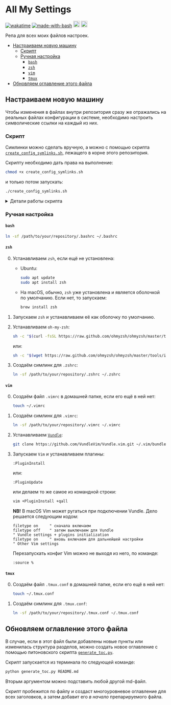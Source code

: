 # All My Settings

[![wakatime](https://wakatime.com/badge/user/45d08a79-2677-4493-83b7-77be5bfef3a9/project/bd858417-61db-4956-9166-d6f1bd51569f.svg)](https://wakatime.com/badge/user/45d08a79-2677-4493-83b7-77be5bfef3a9/project/bd858417-61db-4956-9166-d6f1bd51569f)
[![made-with-bash](https://img.shields.io/badge/Made%20with-Bash-1f425f.svg)](https://www.gnu.org/software/bash/)
<img src="https://img.shields.io/badge/VIM-%2311AB00.svg?&style=for-the-badge&logo=vim&logoColor=white" alt="vim" height="20">
<img src="https://img.shields.io/badge/tmux-1BB91F?style=for-the-badge&logo=tmux&logoColor=white" alt="tmux" height="20">

Репа для всех моих файлов настроек.

- [Настраиваем новую машину](#настраиваем-новую-машину)
    - [Скрипт](#скрипт)
    - [Ручная настройка](#ручная-настройка)
      - [`bash`](#`bash`)
      - [`zsh`](#`zsh`)
      - [`vim`](#`vim`)
      - [`tmux`](#`tmux`)
- [Обновляем оглавление этого файла](#обновляем-оглавление-этого-файла)

## Настраиваем новую машину

Чтобы изменения в файлах внутри репозитория сразу же отражались на реальных файлах конфигурации в системе, необходимо настроить символические ссылки на каждый из них.

### Скрипт

Симлинки можно сделать вручную, а можно с помощью скрипта [`create_config_symlinks.sh`](create_config_symlinks.sh), лежащего в корне этого репозитория.

Скрипту необходимо дать права на выполнение:

```bash
chmod +x create_config_symlinks.sh
```

и только потом запускать:

```bash
./create_config_symlinks.sh
```

<details>
  <summary>Детали работы скрипта</summary>
    <ol>
      <li>Заходим в директорию скрипта с помощью команды <code>cd</code>. Путь до неё берём из переменной <code>${BASH_SOURCE[0]}</code>.</li>
      <li>Определяем абсолютный путь до директории со скриптом (и, соответственно, с файлами) с помощью <code>pwd</code>.</li>
      <li>Объявляем функцию <code>check_and_create_symlink()</code>, которая принимает на вход имя конфигурационного файла и производим проверки:
        <ul>
          <li>Если симлинк уже существует и указывает на нужный нам файл, то ничего не делаем.</li>
          <li>Если симлинк есть, но ведёт в другое место, то перезаписываем его на файл из той директории, в которой находится скрипт.</li>
          <li>Если симлинка нет, то создаём его.</li>
          <li>Путь до домашней папки определяем с помощью переменной <code>$HOME</code>.</li>
        </ul>
      <li>Имена конфигурационных файлов храним в массиве <code>files</code>. Мы итерируемся по этому массиву в цикле <code>for</code> и передаём имя каждого файла в функцию <code>check_and_create_symlink()</code> в качестве аргумента.</li>
      <li>В конце выводим в консоль сообщение о том, что работа скрипта завершена.</li>
    </ol>
</details>


### Ручная настройка

#### `bash`

```sh
ln -sf /path/to/your/repository/.bashrc ~/.bashrc
```

#### `zsh`

0. Устанавливаем `zsh`, если ещё не установлена:

    * Ubuntu:

        ```sh
        sudo apt update
        sudo apt install zsh
        ```

    * На macOS, обычно, `zsh` уже установлена и является оболочкой по умолчанию. Если нет, то запускаем:

        ```sh
        brew install zsh
        ```

0. Запускаем `zsh` и устанавливаем её как оболочку по умолчанию.

0. Устанавливаем `oh-my-zsh`:

    ```sh
    sh -c "$(curl -fsSL https://raw.github.com/ohmyzsh/ohmyzsh/master/tools/install.sh)"
    ```

    или:

    ```sh
    sh -c "$(wget https://raw.github.com/ohmyzsh/ohmyzsh/master/tools/install.sh -O -)"
    ```

0. Создаём симлинк для `.zshrc`:

    ```sh
    ln -sf /path/to/your/repository/.zshrc ~/.zshrc
    ```

#### `vim`

0. Создаём файл `.vimrc` в домашней папке, если его ещё в ней нет:

    ```sh
    touch ~/.vimrc
    ```

0. Создаём симлинк для `.vimrc`:

    ```sh
    ln -sf /path/to/your/repository/.vimrc ~/.vimrc
    ```

0. Устанавливаем [`Vundle`](https://github.com/VundleVim/Vundle.vim#quick-start):

    ```sh
    git clone https://github.com/VundleVim/Vundle.vim.git ~/.vim/bundle/Vundle.vim
    ```

0. Запускаем `Vim` и устанавливаем плагины:

    ```vim
    :PluginInstall
    ```

    или:

    ```vim
    :PluginUpdate
    ```

    или делаем то же самое из командной строки:

    ```sh
    vim +PluginInstall +qall
    ```

    __NB!__ В macOS Vim может ругаться при подключении Vundle. Дело решается следующим кодом:

    ```vim
    filetype on     " сначала включаем
    filetype off    " затем выключаем для Vundle
    " Vundle settings + plugins initialization
    filetype on     " вновь включаем для дальнейшей настройки
    " Other Vim settings
    ```

    Перезапускать конфиг Vim можно не выходя из него, по команде:

    ```vim
    :source %
    ```

#### `tmux`

0. Создаём файл `.tmux.conf` в домашней папке, если его ещё в ней нет:

    ```sh
    touch ~/.tmux.conf
    ```

0. Создаём симлинк для `.tmux.conf`:

    ```sh
    ln -sf /path/to/your/repository/.tmux.conf ~/.tmux.conf
    ```

## Обновляем оглавление этого файла

В случае, если в этот файл были добавлены новые пункты или изменилась структура разделов,
можно создать новое оглавление с помощью питоновского скрипта [`generate_toc.py`](generate_toc.py).

Скрипт запускается из терминала по следующей команде:

```sh
python generate_toc.py README.md
```

Вторым аргументом можно подставить любой другой md-файл.

Скрипт пробежится по файлу и создаст многоуровневое оглавление для всех заголовков, а затем добавит его *в начало* препарируемого файла.
